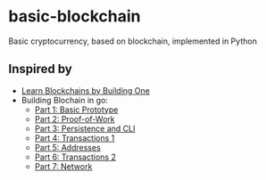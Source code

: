 # basic-blockchain
Basic cryptocurrency, based on blockchain, implemented in Python

## Inspired by

* [Learn Blockchains by Building One](https://hackernoon.com/learn-blockchains-by-building-one-117428612f46?gi=9fbd0628b089)
* Building Blochain in go:
  * [Part 1: Basic Prototype](https://jeiwan.cc/posts/building-blockchain-in-go-part-1/)
  * [Part 2: Proof-of-Work](https://jeiwan.cc/posts/building-blockchain-in-go-part-2/)
  * [Part 3: Persistence and CLI](https://jeiwan.cc/posts/building-blockchain-in-go-part-3/)
  * [Part 4: Transactions 1](https://jeiwan.cc/posts/building-blockchain-in-go-part-4/)
  * [Part 5: Addresses](https://jeiwan.cc/posts/building-blockchain-in-go-part-5/)
  * [Part 6: Transactions 2](https://jeiwan.cc/posts/building-blockchain-in-go-part-6/)
  * [Part 7: Network](https://jeiwan.cc/posts/building-blockchain-in-go-part-7/)
